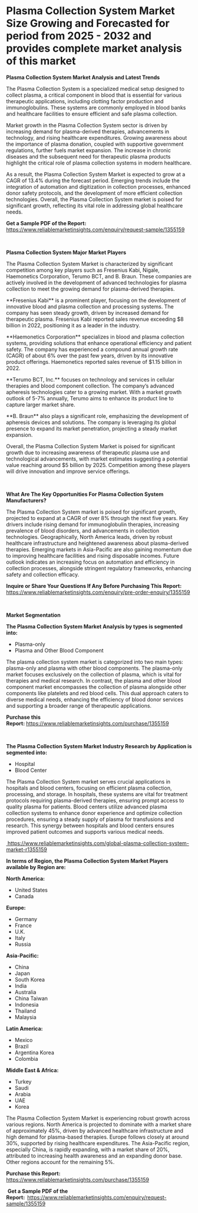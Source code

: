 <p><h1>Plasma Collection System Market Size Growing and Forecasted for period from 2025 - 2032 and provides complete market analysis of this market</h1></p><p><strong>Plasma Collection System Market Analysis and Latest Trends</strong></p>
<p><p>The Plasma Collection System is a specialized medical setup designed to collect plasma, a critical component in blood that is essential for various therapeutic applications, including clotting factor production and immunoglobulins. These systems are commonly employed in blood banks and healthcare facilities to ensure efficient and safe plasma collection.</p><p>Market growth in the Plasma Collection System sector is driven by increasing demand for plasma-derived therapies, advancements in technology, and rising healthcare expenditures. Growing awareness about the importance of plasma donation, coupled with supportive government regulations, further fuels market expansion. The increase in chronic diseases and the subsequent need for therapeutic plasma products highlight the critical role of plasma collection systems in modern healthcare.</p><p>As a result, the Plasma Collection System Market is expected to grow at a CAGR of 13.4% during the forecast period. Emerging trends include the integration of automation and digitization in collection processes, enhanced donor safety protocols, and the development of more efficient collection technologies. Overall, the Plasma Collection System market is poised for significant growth, reflecting its vital role in addressing global healthcare needs.</p></p>
<p><strong>Get a Sample PDF of the Report:&nbsp;</strong> <a href="https://www.reliablemarketinsights.com/enquiry/request-sample/1355159?utm_campaign=2183&utm_medium=2&utm_source=Github&utm_content=ia&utm_term=13042025&utm_id=plasma-collection-system">https://www.reliablemarketinsights.com/enquiry/request-sample/1355159</a></p>
<p>&nbsp;</p>
<p><strong>Plasma Collection System Major Market Players</strong></p>
<p><p>The Plasma Collection System Market is characterized by significant competition among key players such as Fresenius Kabi, Nigale, Haemonetics Corporation, Terumo BCT, and B. Braun. These companies are actively involved in the development of advanced technologies for plasma collection to meet the growing demand for plasma-derived therapies.</p><p>**Fresenius Kabi** is a prominent player, focusing on the development of innovative blood and plasma collection and processing systems. The company has seen steady growth, driven by increased demand for therapeutic plasma. Fresenius Kabi reported sales revenue exceeding $8 billion in 2022, positioning it as a leader in the industry.</p><p>**Haemonetics Corporation** specializes in blood and plasma collection systems, providing solutions that enhance operational efficiency and patient safety. The company has experienced a compound annual growth rate (CAGR) of about 6% over the past few years, driven by its innovative product offerings. Haemonetics reported sales revenue of $1.15 billion in 2022. </p><p>**Terumo BCT, Inc.** focuses on technology and services in cellular therapies and blood component collection. The company’s advanced apheresis technologies cater to a growing market. With a market growth outlook of 5-7% annually, Terumo aims to enhance its product line to capture larger market share. </p><p>**B. Braun** also plays a significant role, emphasizing the development of apheresis devices and solutions. The company is leveraging its global presence to expand its market penetration, projecting a steady market expansion.</p><p>Overall, the Plasma Collection System Market is poised for significant growth due to increasing awareness of therapeutic plasma use and technological advancements, with market estimates suggesting a potential value reaching around $5 billion by 2025. Competition among these players will drive innovation and improve service offerings.</p></p>
<p>&nbsp;</p>
<p><strong>What Are The Key Opportunities For Plasma Collection System Manufacturers?</strong></p>
<p><p>The Plasma Collection System market is poised for significant growth, projected to expand at a CAGR of over 8% through the next five years. Key drivers include rising demand for immunoglobulin therapies, increasing prevalence of blood disorders, and advancements in collection technologies. Geographically, North America leads, driven by robust healthcare infrastructure and heightened awareness about plasma-derived therapies. Emerging markets in Asia-Pacific are also gaining momentum due to improving healthcare facilities and rising disposable incomes. Future outlook indicates an increasing focus on automation and efficiency in collection processes, alongside stringent regulatory frameworks, enhancing safety and collection efficacy.</p></p>
<p><strong>Inquire or Share Your Questions If Any Before Purchasing This Report:</strong> <a href="https://www.reliablemarketinsights.com/enquiry/pre-order-enquiry/1355159?utm_campaign=2183&utm_medium=2&utm_source=Github&utm_content=ia&utm_term=13042025&utm_id=plasma-collection-system">https://www.reliablemarketinsights.com/enquiry/pre-order-enquiry/1355159</a></p>
<p>&nbsp;</p>
<p><strong>Market Segmentation</strong></p>
<p><strong>The Plasma Collection System Market Analysis by types is segmented into:</strong></p>
<p><ul><li>Plasma-only</li><li>Plasma and Other Blood Component</li></ul></p>
<p><p>The plasma collection system market is categorized into two main types: plasma-only and plasma with other blood components. The plasma-only market focuses exclusively on the collection of plasma, which is vital for therapies and medical research. In contrast, the plasma and other blood component market encompasses the collection of plasma alongside other components like platelets and red blood cells. This dual approach caters to diverse medical needs, enhancing the efficiency of blood donor services and supporting a broader range of therapeutic applications.</p></p>
<p><strong>Purchase this Report:&nbsp;</strong><a href="https://www.reliablemarketinsights.com/purchase/1355159?utm_campaign=2183&utm_medium=2&utm_source=Github&utm_content=ia&utm_term=13042025&utm_id=plasma-collection-system">https://www.reliablemarketinsights.com/purchase/1355159</a></p>
<p>&nbsp;</p>
<p><strong>The Plasma Collection System Market Industry Research by Application is segmented into:</strong></p>
<p><ul><li>Hospital</li><li>Blood Center</li></ul></p>
<p><p>The Plasma Collection System market serves crucial applications in hospitals and blood centers, focusing on efficient plasma collection, processing, and storage. In hospitals, these systems are vital for treatment protocols requiring plasma-derived therapies, ensuring prompt access to quality plasma for patients. Blood centers utilize advanced plasma collection systems to enhance donor experience and optimize collection procedures, ensuring a steady supply of plasma for transfusions and research. This synergy between hospitals and blood centers ensures improved patient outcomes and supports various medical needs.</p></p>
<p><a href="https://www.reliablemarketinsights.com/global-plasma-collection-system-market-r1355159?utm_campaign=2183&utm_medium=2&utm_source=Github&utm_content=ia&utm_term=13042025&utm_id=plasma-collection-system">&nbsp;https://www.reliablemarketinsights.com/global-plasma-collection-system-market-r1355159</a></p>
<p><strong>In terms of Region, the Plasma Collection System Market Players available by Region are:</strong></p>
<p>
    <p> <strong> North America: </strong>
        <ul>
            <li>United States</li>
            <li>Canada</li>
        </ul>
        </p> 
    <p> <strong> Europe: </strong>
        <ul>
            <li>Germany</li>
            <li>France</li>
            <li>U.K.</li>
            <li>Italy</li>
            <li>Russia</li>
        </ul>
        </p> 
    <p> <strong> Asia-Pacific: </strong>
        <ul>
            <li>China</li>
            <li>Japan</li>
            <li>South Korea</li>
            <li>India</li>
            <li>Australia</li>
            <li>China Taiwan</li>
            <li>Indonesia</li>
            <li>Thailand</li>
            <li>Malaysia</li>
        </ul>
        </p> 
    <p> <strong> Latin America: </strong>
        <ul>
            <li>Mexico</li>
            <li>Brazil</li>
            <li>Argentina Korea</li>
            <li>Colombia</li>
        </ul>
        </p> 
    <p> <strong> Middle East & Africa: </strong>
        <ul>
            <li>Turkey</li>
            <li>Saudi</li>
            <li>Arabia</li>
            <li>UAE</li>
            <li>Korea</li>
        </ul>
    </p>
    </p>
<p><p>The Plasma Collection System Market is experiencing robust growth across various regions. North America is projected to dominate with a market share of approximately 45%, driven by advanced healthcare infrastructure and high demand for plasma-based therapies. Europe follows closely at around 30%, supported by rising healthcare expenditures. The Asia-Pacific region, especially China, is rapidly expanding, with a market share of 20%, attributed to increasing health awareness and an expanding donor base. Other regions account for the remaining 5%.</p></p>
<p><strong>Purchase this Report: </strong><a href="https://www.reliablemarketinsights.com/purchase/1355159?utm_campaign=2183&utm_medium=2&utm_source=Github&utm_content=ia&utm_term=13042025&utm_id=plasma-collection-system">https://www.reliablemarketinsights.com/purchase/1355159</a></p>
<p>&nbsp;<strong>Get a Sample PDF of the Report:&nbsp;&nbsp;</strong><a href="https://www.reliablemarketinsights.com/enquiry/request-sample/1355159?utm_campaign=2183&utm_medium=2&utm_source=Github&utm_content=ia&utm_term=13042025&utm_id=plasma-collection-system">https://www.reliablemarketinsights.com/enquiry/request-sample/1355159</a></p>
<p><strong></strong></p>
<p><p></p><p></p><p></p></p>